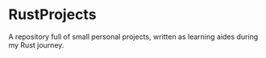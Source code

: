 # RustProjects
A repository full of small personal projects, written as learning aides during my Rust journey.
